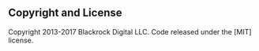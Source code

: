 ## Copyright and License

Copyright 2013-2017 Blackrock Digital LLC. Code released under the [MIT] license.
